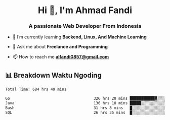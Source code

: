 <h1 align="center">Hi 👋, I'm Ahmad Fandi</h1>
<h3 align="center">A passionate Web Developer From Indonesia</h3>

- 🌱 I’m currently learning **Backend, Linux, And Machine Learning**

- 💬 Ask me about **Freelance and Programming**

- 📫 How to reach me **<alfandi0857@gmail.com>**


## 📊 Breakdown Waktu Ngoding

<!--START_SECTION:waka-->

```txt
Total Time: 684 hrs 49 mins

Go                                     326 hrs 20 mins ███████████▓░░░░░░░░░░░░░   47.24 %
Java                                   136 hrs 18 mins █████░░░░░░░░░░░░░░░░░░░░   19.73 %
Bash                                   31 hrs 8 mins   █░░░░░░░░░░░░░░░░░░░░░░░░   04.51 %
SQL                                    26 hrs 35 mins  █░░░░░░░░░░░░░░░░░░░░░░░░   03.85 %
```

<!--END_SECTION:waka-->
